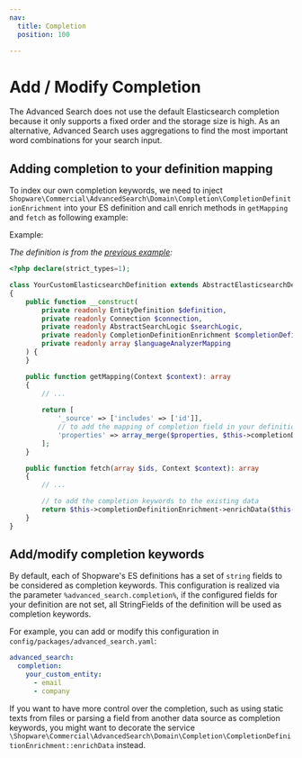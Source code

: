 ```yaml
---
nav:
  title: Completion
  position: 100

---
```


# Add / Modify Completion

The Advanced Search does not use the default Elasticsearch completion because it only supports a fixed order and the storage size is high. As an alternative, Advanced Search uses aggregations to find the most important word combinations for your search input.

## Adding completion to your definition mapping

To index our own completion keywords, we need to inject `Shopware\Commercial\AdvancedSearch\Domain\Completion\CompletionDefinitionEnrichment` into your ES definition and call enrich methods in `getMapping` and `fetch` as following example:

Example:

_The definition is from the [previous example](./How-to-define-your-custom-Elasticsearch-definition):_

```php
<?php declare(strict_types=1);

class YourCustomElasticsearchDefinition extends AbstractElasticsearchDefinition
{
    public function __construct(
        private readonly EntityDefinition $definition,
        private readonly Connection $connection,
        private readonly AbstractSearchLogic $searchLogic,
        private readonly CompletionDefinitionEnrichment $completionDefinitionEnrichment,
        private readonly array $languageAnalyzerMapping
    ) {
    }

    public function getMapping(Context $context): array
    {
        // ...
        
        return [
            '_source' => ['includes' => ['id']],
            // to add the mapping of completion field in your definition
            'properties' => array_merge($properties, $this->completionDefinitionEnrichment->enrichMapping()),
        ];
    }

    public function fetch(array $ids, Context $context): array
    {
        // ...

        // to add the completion keywords to the existing data
        return $this->completionDefinitionEnrichment->enrichData($this->getEntityDefinition(), $documents);
    }
}
```

## Add/modify completion keywords

By default, each of Shopware's ES definitions has a set of `string` fields to be considered as completion keywords. This configuration is realized via the parameter `%advanced_search.completion%`, if the configured fields for your definition are not set, all StringFields of the definition will be used as completion keywords.

For example, you can add or modify this configuration in `config/packages/advanced_search.yaml`:

```yaml
advanced_search:
  completion:
    your_custom_entity:
      - email
      - company
```

If you want to have more control over the completion, such as using static texts from files or parsing a field from another data source as completion keywords, you might want to decorate the service `\Shopware\Commercial\AdvancedSearch\Domain\Completion\CompletionDefinitionEnrichment::enrichData` instead.

